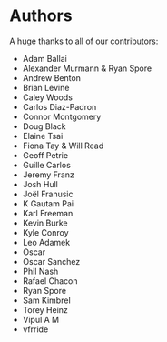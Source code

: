 Authors
=======

A huge thanks to all of our contributors:


- Adam Ballai
- Alexander Murmann & Ryan Spore
- Andrew Benton
- Brian Levine
- Caley Woods
- Carlos Diaz-Padron
- Connor Montgomery
- Doug Black
- Elaine Tsai
- Fiona Tay & Will Read
- Geoff Petrie
- Guille Carlos
- Jeremy Franz
- Josh Hull
- Joël Franusic
- K Gautam Pai
- Karl Freeman
- Kevin Burke
- Kyle Conroy
- Leo Adamek
- Oscar
- Oscar Sanchez
- Phil Nash
- Rafael Chacon
- Ryan Spore
- Sam Kimbrel
- Torey Heinz
- Vipul A M
- vfrride
